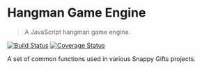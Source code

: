 # Hangman Game Engine

> A JavaScript hangman game engine.

[![Build Status](https://travis-ci.org/guytepper/hangman-game-engine.svg?branch=master)](https://travis-ci.org/guytepper/hangman-game-engine)
[![Coverage Status](https://coveralls.io/repos/github/guytepper/hangman-game-engine/badge.svg?branch=master)](https://coveralls.io/github/guytepper/hangman-game-engine?branch=master)

A set of common functions used in various Snappy Gifts projects.
